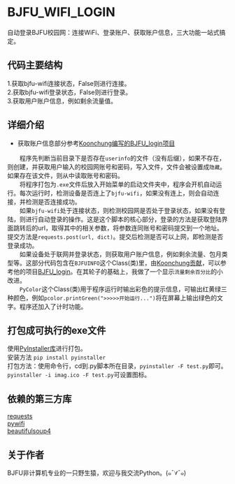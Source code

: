 # BJFU_WIFI_LOGIN
自动登录BJFU校园网：连接WiFi、登录账户、获取账户信息，三大功能一站式搞定。

## 代码主要结构
1.获取bjfu-wifi连接状态，False则进行连接。  
2.获取bjfu-wifi登录状态，False则进行登录。  
3.获取用户账户信息，例如剩余流量值。  

## 详细介绍
- 获取账户信息部分参考[Koonchung编写的BJFU_login项目](https://github.com/Koonchung/BJFU_login)

&#8195;&#8195;程序先判断当前目录下是否存在`userinfo`的文件（没有后缀），如果不存在，则创建，并获取用户输入的校园网账号和密码，写入文件，文件会被设置成`隐藏`。如果存在该文件，则从中读取账号和密码。  
&#8195;&#8195;将程序打包为`.exe`文件后放入开始菜单的启动文件夹中，程序会开机自动运行。每次运行时，检测设备是否连上了`bjfu-wifi`，如果没有连上，则会自动连接，并检测是否连接成功。  
&#8195;&#8195;如果`bjfu-wifi`处于连接状态，则检测校园网是否处于登录状态，如果没有登陆，则进行自动登录的操作。这是这个脚本的核心部分，登录的方法是获取登陆界面跳转后的url，取得其中的相关参数，将参数连同账号和密码提交到一个地址。提交方法是`requests.post(url, dict)`。提交后检测是否可以上网，即检测是否登录成功。  
&#8195;&#8195;如果设备处于联网并登录状态，则获取用户账户信息，例如剩余流量、包月类型等。这部分代码包含在`BJFUINFO`这个Class(类)里，由[Koonchung贡献](https://github.com/Koonchung/)，可以参考他的项目[BJFU_login](https://github.com/Koonchung/BJFU_login)。在其轮子的基础上，我做了一个显示`流量剩余百分比`的小改进。  
&#8195;&#8195;`PyColor`这个Class(类)用于程序运行时输出彩色的提示信息，可输出红黄绿三种颜色，例如`pcolor.printGreen(">>>>>开始运行...")`将在屏幕上输出绿色的文字。程序还加入了计时功能。  

## 打包成可执行的exe文件
使用[PyInstaller库](https://github.com/pyinstaller/pyinstaller)进行打包。  
安装方法  `pip install pyinstaller`  
打包方法：使用命令行，cd到.py脚本所在目录，`pyinstaller -F test.py`即可。`pyinstaller -i imag.ico -F test.py`可设置图标。  

## 依赖的第三方库
[requests](https://github.com/pyinstaller/pyinstaller)  
[pywifi](https://github.com/awkman/pywifi)  
[beautifulsoup4](https://pypi.org/project/beautifulsoup4/)  

## 关于作者
BJFU非计算机专业的一只野生猿，欢迎与我交流Python。(๑¯∀¯๑)


